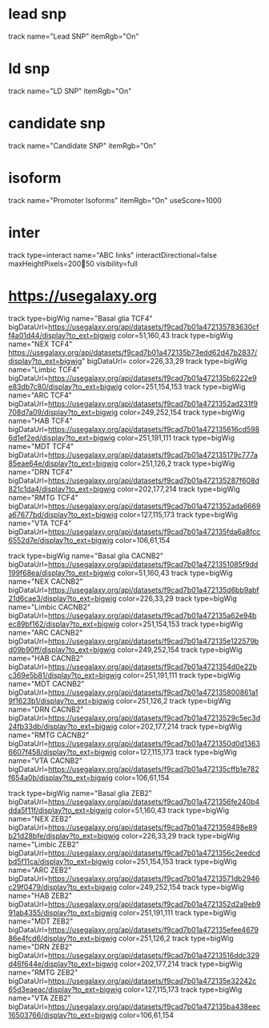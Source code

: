 # lead snp
track name="Lead SNP" itemRgb="On"

# ld snp
track name="LD SNP" itemRgb="On"

# candidate snp
track name="Candidate SNP" itemRgb="On"

# isoform
track name="Promoter Isoforms" itemRgb="On" useScore=1000


# inter
track type=interact name="ABC links" interactDirectional=false maxHeightPixels=200:100:50 visibility=full





# https://usegalaxy.org
track type=bigWig name="Basal glia TCF4" bigDataUrl=https://usegalaxy.org/api/datasets/f9cad7b01a472135783630cff4a01d44/display?to_ext=bigwig color=51,160,43
track type=bigWig name="NEX TCF4" https://usegalaxy.org/api/datasets/f9cad7b01a472135b73edd62d47b2837/display?to_ext=bigwig" bigDataUrl= color=226,33,29
track type=bigWig name="Limbic TCF4" bigDataUrl=https://usegalaxy.org/api/datasets/f9cad7b01a472135b6222e9e83db7c80/display?to_ext=bigwig color=251,154,153
track type=bigWig name="ARC TCF4" bigDataUrl=https://usegalaxy.org/api/datasets/f9cad7b01a4721352ad231f9708d7a09/display?to_ext=bigwig color=249,252,154
track type=bigWig name="HAB TCF4" bigDataUrl=https://usegalaxy.org/api/datasets/f9cad7b01a472135616cd5986d1ef2ed/display?to_ext=bigwig color=251,191,111
track type=bigWig name="MDT TCF4" bigDataUrl=https://usegalaxy.org/api/datasets/f9cad7b01a472135179c777a85eae64e/display?to_ext=bigwig color=251,126,2
track type=bigWig name="DRN TCF4" bigDataUrl=https://usegalaxy.org/api/datasets/f9cad7b01a472135287f608d821c1da4/display?to_ext=bigwig color=202,177,214
track type=bigWig name="RMTG TCF4" bigDataUrl=https://usegalaxy.org/api/datasets/f9cad7b01a4721352ada6669a67677bd/display?to_ext=bigwig color=127,115,173
track type=bigWig name="VTA TCF4" bigDataUrl=https://usegalaxy.org/api/datasets/f9cad7b01a472135fda6a8fcc6552d7e/display?to_ext=bigwig color=106,61,154

track type=bigWig name="Basal glia CACNB2" bigDataUrl=https://usegalaxy.org/api/datasets/f9cad7b01a4721351085f9dd199f68ea/display?to_ext=bigwig color=51,160,43
track type=bigWig name="NEX CACNB2" bigDataUrl=https://usegalaxy.org/api/datasets/f9cad7b01a472135d6bb9abf21d6cae3/display?to_ext=bigwig color=226,33,29
track type=bigWig name="Limbic CACNB2" bigDataUrl=https://usegalaxy.org/api/datasets/f9cad7b01a472135a62e94bec89bf162/display?to_ext=bigwig color=251,154,153
track type=bigWig name="ARC CACNB2" bigDataUrl=https://usegalaxy.org/api/datasets/f9cad7b01a472135e122579bd09b90ff/display?to_ext=bigwig color=249,252,154
track type=bigWig name="HAB CACNB2" bigDataUrl=https://usegalaxy.org/api/datasets/f9cad7b01a4721354d0e22bc369e5b81/display?to_ext=bigwig color=251,191,111
track type=bigWig name="MDT CACNB2" bigDataUrl=https://usegalaxy.org/api/datasets/f9cad7b01a472135800861a19f1623b1/display?to_ext=bigwig color=251,126,2
track type=bigWig name="DRN CACNB2" bigDataUrl=https://usegalaxy.org/api/datasets/f9cad7b01a47213529c5ec3d24fb33db/display?to_ext=bigwig color=202,177,214
track type=bigWig name="RMTG CACNB2" bigDataUrl=https://usegalaxy.org/api/datasets/f9cad7b01a4721350d0d13636607f458/display?to_ext=bigwig color=127,115,173
track type=bigWig name="VTA CACNB2" bigDataUrl=https://usegalaxy.org/api/datasets/f9cad7b01a472135cffb1e782f654a0b/display?to_ext=bigwig color=106,61,154

track type=bigWig name="Basal glia ZEB2" bigDataUrl=https://usegalaxy.org/api/datasets/f9cad7b01a4721356fe240b4dda5f11f/display?to_ext=bigwig color=51,160,43
track type=bigWig name="NEX ZEB2" bigDataUrl=https://usegalaxy.org/api/datasets/f9cad7b01a4721359498e89b21d28bfe/display?to_ext=bigwig color=226,33,29
track type=bigWig name="Limbic ZEB2" bigDataUrl=https://usegalaxy.org/api/datasets/f9cad7b01a4721356c2eedcdbd5f11ca/display?to_ext=bigwig color=251,154,153
track type=bigWig name="ARC ZEB2" bigDataUrl=https://usegalaxy.org/api/datasets/f9cad7b01a47213571db2946c29f0479/display?to_ext=bigwig color=249,252,154
track type=bigWig name="HAB ZEB2" bigDataUrl=https://usegalaxy.org/api/datasets/f9cad7b01a4721352d2a9eb991ab4355/display?to_ext=bigwig color=251,191,111
track type=bigWig name="MDT ZEB2" bigDataUrl=https://usegalaxy.org/api/datasets/f9cad7b01a472135efee467986e4fcd6/display?to_ext=bigwig color=251,126,2
track type=bigWig name="DRN ZEB2" bigDataUrl=https://usegalaxy.org/api/datasets/f9cad7b01a47213516ddc329d46f644e/display?to_ext=bigwig color=202,177,214
track type=bigWig name="RMTG ZEB2" bigDataUrl=https://usegalaxy.org/api/datasets/f9cad7b01a472135e32242c65d3eaeac/display?to_ext=bigwig color=127,115,173
track type=bigWig name="VTA ZEB2" bigDataUrl=https://usegalaxy.org/api/datasets/f9cad7b01a472135ba438eec16503766/display?to_ext=bigwig color=106,61,154






